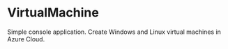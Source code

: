 # VirtualMachine

Simple console application. Create Windows and Linux virtual machines in Azure Cloud.

